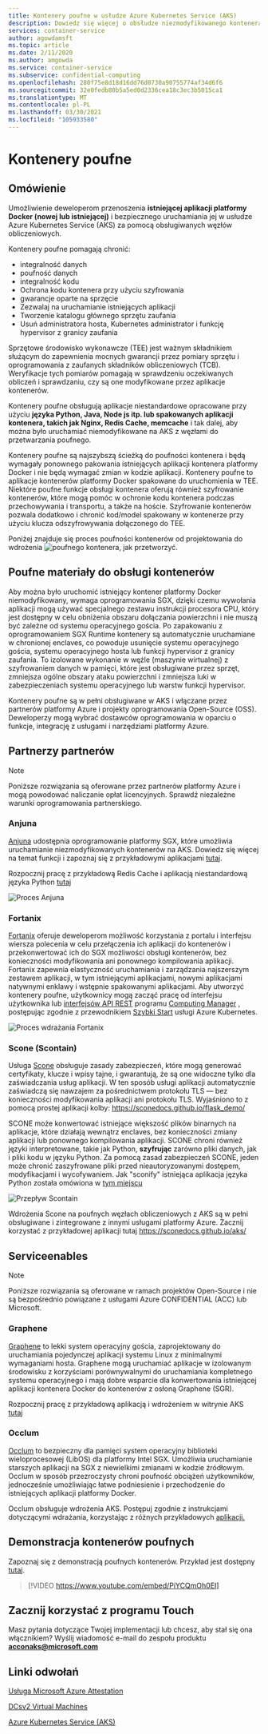 ```yaml
---
title: Kontenery poufne w usłudze Azure Kubernetes Service (AKS)
description: Dowiedz się więcej o obsłudze niezmodyfikowanego kontenera w kontenerach poufnych.
services: container-service
author: agowdamsft
ms.topic: article
ms.date: 2/11/2020
ms.author: amgowda
ms.service: container-service
ms.subservice: confidential-computing
ms.openlocfilehash: 280f75e8d18d16dd76d0730a90755774af34d6f6
ms.sourcegitcommit: 32e0fedb80b5a5ed0d2336cea18c3ec3b5015ca1
ms.translationtype: MT
ms.contentlocale: pl-PL
ms.lasthandoff: 03/30/2021
ms.locfileid: "105933580"
---
```

# <a name="confidential-containers"></a>Kontenery poufne

## <a name="overview"></a>Omówienie

Umożliwienie deweloperom przenoszenia **istniejącej aplikacji platformy Docker (nowej lub istniejącej)** i bezpiecznego uruchamiania jej w usłudze Azure Kubernetes Service (AKS) za pomocą obsługiwanych węzłów obliczeniowych.

Kontenery poufne pomagają chronić:

- integralność danych 
- poufność danych
- integralność kodu
- Ochrona kodu kontenera przy użyciu szyfrowania
- gwarancje oparte na sprzęcie
- Zezwalaj na uruchamianie istniejących aplikacji
- Tworzenie katalogu głównego sprzętu zaufania
- Usuń administratora hosta, Kubernetes administrator i funkcję hypervisor z granicy zaufania

Sprzętowe środowisko wykonawcze (TEE) jest ważnym składnikiem służącym do zapewnienia mocnych gwarancji przez pomiary sprzętu i oprogramowania z zaufanych składników obliczeniowych (TCB). Weryfikacje tych pomiarów pomagają w sprawdzeniu oczekiwanych obliczeń i sprawdzaniu, czy są one modyfikowane przez aplikacje kontenerów.

Kontenery poufne obsługują aplikacje niestandardowe opracowane przy użyciu **języka Python, Java, Node js itp. lub spakowanych aplikacji kontenera, takich jak Nginx, Redis Cache, memcache** i tak dalej, aby można było uruchamiać niemodyfikowane na AKS z węzłami do przetwarzania poufnego.

Kontenery poufne są najszybszą ścieżką do poufności kontenera i będą wymagały ponownego pakowania istniejących aplikacji kontenera platformy Docker i nie będą wymagać zmian w kodzie aplikacji. Kontenery poufne to aplikacje kontenerów platformy Docker spakowane do uruchomienia w TEE. Niektóre poufne funkcje obsługi kontenera oferują również szyfrowanie kontenerów, które mogą pomóc w ochronie kodu kontenera podczas przechowywania i transportu, a także na hoście. Szyfrowanie kontenerów pozwala dodatkowo i chronić kod/model spakowany w kontenerze przy użyciu klucza odszyfrowywania dołączonego do TEE.

Poniżej znajduje się proces poufności kontenerów od projektowania do wdrożenia ![ poufnego kontenera, jak przetworzyć.](./media/confidential-containers/how-to-confidential-container.png)

## <a name="confidential-container-enablers"></a>Poufne materiały do obsługi kontenerów
Aby można było uruchomić istniejący kontener platformy Docker niemodyfikowany, wymaga oprogramowania SGX, dzięki czemu wywołania aplikacji mogą używać specjalnego zestawu instrukcji procesora CPU, który jest dostępny w celu obniżenia obszaru dołączania powierzchni i nie muszą być zależne od systemu operacyjnego gościa. Po zapakowaniu z oprogramowaniem SGX Runtime kontenery są automatycznie uruchamiane w chronionej enclaves, co powoduje usunięcie systemu operacyjnego gościa, systemu operacyjnego hosta lub funkcji hypervisor z granicy zaufania. To izolowane wykonanie w węźle (maszynie wirtualnej) z szyfrowaniem danych w pamięci, które jest obsługiwane przez sprzęt, zmniejsza ogólne obszary ataku powierzchni i zmniejsza luki w zabezpieczeniach systemu operacyjnego lub warstw funkcji hypervisor.

Kontenery poufne są w pełni obsługiwane w AKS i włączane przez partnerów platformy Azure i projekty oprogramowania Open-Source (OSS). Deweloperzy mogą wybrać dostawców oprogramowania w oparciu o funkcje, integrację z usługami i narzędziami platformy Azure.

## <a name="partner-enablers"></a>Partnerzy partnerów
> [!NOTE]
> Poniższe rozwiązania są oferowane przez partnerów platformy Azure i mogą powodować naliczanie opłat licencyjnych. Sprawdź niezależne warunki oprogramowania partnerskiego. 

### <a name="anjuna"></a>Anjuna

[Anjuna](https://www.anjuna.io/) udostępnia oprogramowanie platformy SGX, które umożliwia uruchamianie niezmodyfikowanych kontenerów na AKS. Dowiedz się więcej na temat funkcji i zapoznaj się z przykładowymi aplikacjami [tutaj](https://www.anjuna.io/microsoft-azure-confidential-computing-aks-lp).

Rozpocznij pracę z przykładową Redis Cache i aplikacją niestandardową języka Python [tutaj](https://www.anjuna.io/microsoft-azure-confidential-computing-aks-lp)

![Proces Anjuna](./media/confidential-containers/anjuna-process-flow.png)

### <a name="fortanix"></a>Fortanix

[Fortanix](https://www.fortanix.com/) oferuje deweloperom możliwość korzystania z portalu i interfejsu wiersza polecenia w celu przełączenia ich aplikacji do kontenerów i przekonwertować ich do SGX możliwości obsługi kontenerów, bez konieczności modyfikowania ani ponownego kompilowania aplikacji. Fortanix zapewnia elastyczność uruchamiania i zarządzania najszerszym zestawem aplikacji, w tym istniejącymi aplikacjami, nowymi aplikacjami natywnymi enklawy i wstępnie spakowanymi aplikacjami. Aby utworzyć kontenery poufne, użytkownicy mogą zacząć pracę od interfejsu użytkownika lub [interfejsów API REST](https://www.fortanix.com/api/em/) programu [Computing Manager](https://em.fortanix.com/) , postępując zgodnie z przewodnikiem [Szybki Start](https://support.fortanix.com/hc/en-us/articles/360049658291-Fortanix-Confidential-Container-on-Azure-Kubernetes-Service) usługi Azure Kubernetes.

![Proces wdrażania Fortanix](./media/confidential-containers/fortanix-confidential-containers-flow.png)

### <a name="scone-scontain"></a>Scone (Scontain)

Usługa [Scone](https://scontain.com/index.html?lang=en) obsługuje zasady zabezpieczeń, które mogą generować certyfikaty, klucze i wpisy tajne, i gwarantują, że są one widoczne tylko dla zaświadczania usług aplikacji. W ten sposób usługi aplikacji automatycznie zaświadczą się nawzajem za pośrednictwem protokołu TLS — bez konieczności modyfikowania aplikacji ani protokołu TLS. Wyjaśniono to z pomocą prostej aplikacji kolby: https://sconedocs.github.io/flask_demo/  

SCONE może konwertować istniejące większość plików binarnych na aplikacje, które działają wewnątrz enclaves, bez konieczności zmiany aplikacji lub ponownego kompilowania aplikacji. SCONE chroni również języki interpretowane, takie jak Python, **szyfrując** zarówno pliki danych, jak i pliki kodu w języku Python. Za pomocą zasad zabezpieczeń SCONE, jeden może chronić zaszyfrowane pliki przed nieautoryzowanymi dostępem, modyfikacjami i wycofywaniem. Jak "sconify" istniejąca aplikacja języka Python została omówiona w [tym miejscu](https://sconedocs.github.io/sconify_image/)

![Przepływ Scontain](./media/confidential-containers/scone-workflow.png)

Wdrożenia Scone na poufnych węzłach obliczeniowych z AKS są w pełni obsługiwane i zintegrowane z innymi usługami platformy Azure. Zacznij korzystać z przykładowej aplikacji tutaj https://sconedocs.github.io/aks/


## <a name="oss-enablers"></a>Serviceenables 
> [!NOTE]
> Poniższe rozwiązania są oferowane w ramach projektów Open-Source i nie są bezpośrednio powiązane z usługami Azure CONFIDENTIAL (ACC) lub Microsoft.  

### <a name="graphene"></a>Graphene

[Graphene](https://grapheneproject.io/) to lekki system operacyjny gościa, zaprojektowany do uruchamiania pojedynczej aplikacji systemu Linux z minimalnymi wymaganiami hosta. Graphene mogą uruchamiać aplikacje w izolowanym środowisku z korzyściami porównywalnymi do uruchamiania kompletnego systemu operacyjnego i mają dobre wsparcie dla konwertowania istniejącej aplikacji kontenera Docker do kontenerów z osłoną Graphene (SGR).

Rozpocznij pracę z przykładową aplikacją i wdrożeniem w witrynie AKS [tutaj](https://graphene.readthedocs.io/en/latest/cloud-deployment.html#azure-kubernetes-service-aks)

### <a name="occlum"></a>Occlum
[Occlum](https://occlum.io/) to bezpieczny dla pamięci system operacyjny biblioteki wieloprocesowej (LibOS) dla platformy Intel SGX. Umożliwia uruchamianie starszych aplikacji na SGX z niewielkimi zmianami w kodzie źródłowym. Occlum w sposób przezroczysty chroni poufność obciążeń użytkowników, jednocześnie umożliwiając łatwe podniesienie i przechodzenie do istniejących aplikacji platformy Docker.

Occlum obsługuje wdrożenia AKS. Postępuj zgodnie z instrukcjami dotyczącymi wdrażania, korzystając z różnych przykładowych [aplikacji.](https://github.com/occlum/occlum/blob/master/docs/azure_aks_deployment_guide.md)


## <a name="confidential-containers-demo"></a>Demonstracja kontenerów poufnych
Zapoznaj się z demonstracją poufnych kontenerów. Przykład jest dostępny [tutaj](/azure/architecture/example-scenario/confidential/healthcare-inference). 

> [!VIDEO https://www.youtube.com/embed/PiYCQmOh0EI]


## <a name="get-in-touch"></a>Zacznij korzystać z programu Touch

Masz pytania dotyczące Twojej implementacji lub chcesz, aby stał się ona włącznikiem? Wyślij wiadomość e-mail do zespołu produktu **acconaks@microsoft.com**

## <a name="reference-links"></a>Linki odwołań

[Usługa Microsoft Azure Attestation](../attestation/overview.md)

[DCsv2 Virtual Machines](virtual-machine-solutions.md)

[Azure Kubernetes Service (AKS)](../aks/intro-kubernetes.md)
